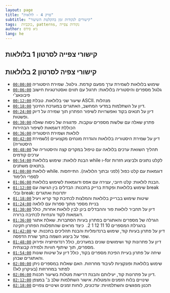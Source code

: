 ```yaml
---
layout: page
title: "פרק 4 - לולאות"
subtitle: "קישורים לנקודות זמן בהקלטת השיעור"
tags:  כוכביות, patterns, נקודות צפייה
author: גיא סידס
lang: he
---
```


## קישורי צפייה לסרטון 1 בלולאות



## קישורי צפיה לסרטון 2 בלולאות
- [`00:00:00`](https://youtu.be/ay3xTy3oywI?t=0) שימוש בלולאות לשמירת ערך מפעם קודמת. גילגול. שמירת היסטוריה
- [`00:06:00`](https://youtu.be/ay3xTy3oywI?t=360) גלגול מספרים והיסטוריה בלולאות: תרגול עם תווים ואסטרטגיות חישוב פיבונאצ'י
- [`00:12:00`](https://youtu.be/ay3xTy3oywI?t=720) שיעור שני בלולאות. טבלת ASCII. מנהלות
- [`00:18:00`](https://youtu.be/ay3xTy3oywI?t=1080) דיון על השתלמות במדעי המחשב, האתגרים במערכת החינוך.
- [`00:24:00`](https://youtu.be/ay3xTy3oywI?t=1440) דיון על תנאים בקוד ואפשרויות לשיפור הפתרון תוך שמירה על דיוק ופשטות.
- [`00:30:00`](https://youtu.be/ay3xTy3oywI?t=1800) פתרון שאלה עם שלשות מספרים עוקבות. פדגוגיה של ניסוח שאלה הכוללת דוגמאות לשיפור הבהירות
- [`00:36:00`](https://youtu.be/ay3xTy3oywI?t=2160) לולאות ושמירת היסטוריה
- [`00:42:00`](https://youtu.be/ay3xTy3oywI?t=2520) דיון על שמירת היסטוריה בלולאות והגדרת מונחים מקצועיים (לשמירת היסטוריה)
- [`00:48:00`](https://youtu.be/ay3xTy3oywI?t=2880) תהליך השוואת ערכים בלולאה עם טיפול במקרים קצה והיסטוריה של ערכים קודמים
- [`00:54:00`](https://youtu.be/ay3xTy3oywI?t=3240) הבנת לולאות: שימוש בלולאות while ו-for לקלט נתונים ולביצוע חזרות בתנאים משתנים.
- [`01:00:00`](https://youtu.be/ay3xTy3oywI?t=3600) לולאות while. דוגמאות עם קלט כפול (לפני ובתוך הלולאה). התייחסות לספרי הלימוד
- [`01:06:00`](https://youtu.be/ay3xTy3oywI?t=3960) הבנת לולאות: קלט חיובי, עצירה עם אפס ודוגמאות לשימוש בלולאות.
- [`01:12:00`](https://youtu.be/ay3xTy3oywI?t=4320) שימוש בלולאות ופקודת ברייק בתכנות: הבדלים בין הגישה עם break ובלי break: יתרונות ואתגרים
- [`01:18:00`](https://youtu.be/ay3xTy3oywI?t=4680) שיטות שימוש בברייק בלולאות והמלצות לכתיבת קוד קריא ויעיל
- [`01:24:00`](https://youtu.be/ay3xTy3oywI?t=5040) בניית מספר מתוך ספרות עם לולאה
- [`01:30:00`](https://youtu.be/ay3xTy3oywI?t=5400) דיון על תחביר לולאות פור וההבדלים בינן לבין לולאות אחרות, כולל דוגמאות לקוד והנחיות לכתיבה ברורה.
- [`01:36:00`](https://youtu.be/ay3xTy3oywI?t=5760) הגרלה של מספרים והאתגרים בפתרון בעיות הסתברות. שאלת אתגר בהגרלת המספרים 10 11 12 1 2.  כיצד מראים שהתפלגות הפתרון תקינה
- [`01:42:00`](https://youtu.be/ay3xTy3oywI?t=6120) דיון על פתרון בעיות קוד, שימוש ברנדומליות והבנת תהליכים בתכנות. שי שפר על ביצוע השמה בתוך שורת הדפסה.
- [`01:48:00`](https://youtu.be/ay3xTy3oywI?t=6480) דיון על פתרונות קוד ושימושים שונים במערכים, כולל רנדומיזציה ופירוק מספרים, תוך שיתוף חוויות ולמידה קבוצתית.
- [`01:54:00`](https://youtu.be/ay3xTy3oywI?t=6840) שיחה על פתרון בעיית הפיכת מספרים בקוד, כולל דיון על שיטות שונות והאתגרים שבהן.
- [`02:00:00`](https://youtu.be/ay3xTy3oywI?t=7200) שימוש בלולאות ופונקציות לעיבוד מחרוזות. האם שאלות במספרים ניתן לפתור במחרוזות (בעיקרון לא!)
- [`02:06:00`](https://youtu.be/ay3xTy3oywI?t=7560) דיון על פתרונות קוד, יעילותם והבנת דרישות מטלות בשיעור תכנות.
- [`02:12:00`](https://youtu.be/ay3xTy3oywI?t=7920) שינויים בלוח הזמנים והמטלות. אישור השתלמות שלב ב' במצפן
- [`02:18:00`](https://youtu.be/ay3xTy3oywI?t=8280) תכנון מפגשים והשתלמויות: עדכונים, לוחות זמנים ושינויים צפויים


